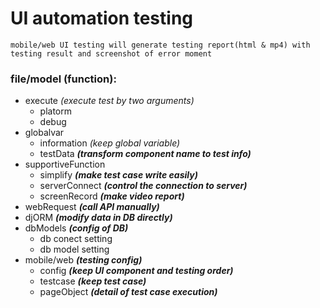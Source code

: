 # UI automation testing
    mobile/web UI testing will generate testing report(html & mp4) with testing result and screenshot of error moment

### file/model (function):
-   execute *(execute test by two arguments)*
    -   platorm
    -   debug
-   globalvar
    -   information *(keep global variable)*
    -   testData ***(transform component name to test info)***
-   supportiveFunction
    -   simplify ***(make test case write easily)***
    -   serverConnect ***(control the connection to server)***
    -   screenRecord ***(make video report)***
-   webRequest ***(call API manually)***
-   djORM ***(modify data in DB directly)***
-   dbModels ***(config of DB)***
    -   db conect setting
    -   db model setting
-   mobile/web ***(testing config)***
    -   config ***(keep UI component and testing order)***
    -   testcase ***(keep test case)***
    -   pageObject ***(detail of test case execution)***

